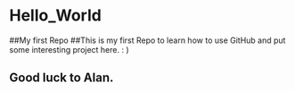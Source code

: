 # Hello_World
##My first Repo
##This is my first Repo to learn how to use GitHub and put some interesting project here.
 : )
## Good luck to Alan.
